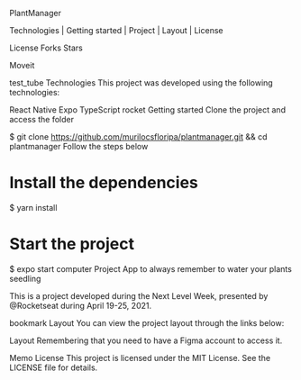 PlantManager

Technologies   |    Getting started   |    Project   |    Layout   |    License

License Forks Stars


Moveit

test_tube Technologies
This project was developed using the following technologies:

React Native
Expo
TypeScript
rocket Getting started
Clone the project and access the folder

$ git clone https://github.com/murilocsfloripa/plantmanager.git && cd plantmanager
Follow the steps below

# Install the dependencies
$ yarn install

# Start the project
$ expo start
computer Project
App to always remember to water your plants seedling

This is a project developed during the Next Level Week, presented by @Rocketseat during April 19-25, 2021.

bookmark Layout
You can view the project layout through the links below:

Layout
Remembering that you need to have a Figma account to access it.

Memo License
This project is licensed under the MIT License. See the LICENSE file for details.